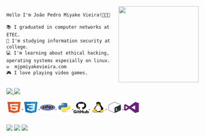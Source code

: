 
</h1> <img align="right" width="210" height="200" src="https://media.giphy.com/media/WFZvB7VIXBgiz3oDXE/giphy.gif"/>
<div>
  
 ```
Hello I'm João Pedro Miyake Vieira!👨🏽‍💻 

📚 I graduated in computer networks at ETEC.
📖 I'm studying information security at college.
💻 I'm learning about ethical hacking, operating systems especially on linux.
✉  mjpmiyakevieira.com
🎮 I love playing video games.
```
##

<div>
<a href="https://github.com/joaopedromiyake">
<img loading="lazy" height="180em" src="https://github-readme-stats.vercel.app/api/top-langs/?username=joaopedromiyake&layout=compact&langs_count=7&theme=dracula"/>  
<img loading="lazy" height="180em" src="https://github-readme-stats.vercel.app/api?username=joaopedromiyake&show_icons=true&theme=dracula&include_all_commits=true&count_private=true"/>
</div>

<div style="display: inline_block"><br>
  
  <img align="center" alt="joaopedromiyake-HTML" height="30" width="40" src="https://raw.githubusercontent.com/devicons/devicon/master/icons/html5/html5-original.svg">
  <img align="center" alt="joaopedromiyake-CSS" height="30" width="40" src="https://raw.githubusercontent.com/devicons/devicon/master/icons/css3/css3-original.svg">
  <img align="center" alt="joaopedromiyake-PHP" height="30" width="40" src="https://github.com/devicons/devicon/blob/master/icons/php/php-original.svg">
  <img align="center" alt="joaopedromiyake-Python" height="30" width="40" src="https://raw.githubusercontent.com/devicons/devicon/master/icons/python/python-original.svg">
  <img align="center" alt="joaopedromiyake-github" height="30" width="40" src="https://github.com/devicons/devicon/blob/master/icons/github/github-original-wordmark.svg">
  <img align="center" alt="joaopedromiyake-Linux" height="30" width="40" 
src="https://github.com/devicons/devicon/blob/master/icons/linux/linux-original.svg">
  <img align="center" alt="joaopedromiyake-Bash" height="30" width="40" 
src="https://github.com/devicons/devicon/blob/master/icons/bash/bash-plain.svg">
  <img align="center" alt="joaopedromiyake-Visualstudiocode" height="30" width="40" 
src="https://github.com/devicons/devicon/blob/master/icons/visualstudio/visualstudio-plain.svg">

##

<div> 
  <a href="https://www.youtube.com/channel/UCoBpqAdkMcRGlQCUGma3n3g" target="_blank"><img src="https://img.shields.io/badge/YouTube-FF0000?style=for-the-badge&logo=youtube&logoColor=white" target="_blank"></a>
 <a href="http://www.linkedin.com/in/jo%C3%A3o-pedro-miyake-vieira-88ba4b1a1" target="_blank"><img src="https://img.shields.io/badge/-LinkedIn-%230077B5?style=for-the-badge&logo=linkedin&logoColor=white" target="_blank"></a>
 <a href="mailto:mjpmiyakevieira@gmail.com"><img src="https://img.shields.io/badge/-Gmail-%23333?style=for-the-badge&logo=gmail&logoColor=white" target="_blank"></a>
  
</div>



</div>

 
